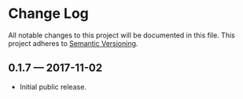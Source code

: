 # Change Log
	
All notable changes to this project will be documented in this file.
This project adheres to [Semantic Versioning](http://semver.org/).
	
## 0.1.7 — 2017-11-02

- Initial public release.
